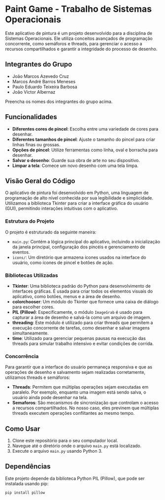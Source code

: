 # Paint Game - Trabalho de Sistemas Operacionais

Este aplicativo de pintura é um projeto desenvolvido para a disciplina de Sistemas Operacionais. Ele utiliza conceitos avançados de programação concorrente, como semáforos e threads, para gerenciar o acesso a recursos compartilhados e garantir a integridade do processo de desenho.

## Integrantes do Grupo

- João Marcos Azevedo Cruz
- Marcos André Barros Meneses
- Paulo Eduardo Teixeira Barbosa
- João Victor Albernaz

Preencha os nomes dos integrantes do grupo acima.

## Funcionalidades

- **Diferentes cores de pincel**: Escolha entre uma variedade de cores para desenhar.
- **Diferentes tamanhos de pincel**: Ajuste o tamanho do pincel para criar linhas finas ou grossas.
- **Opções de pincel**: Utilize ferramentas como linha, oval e borracha para desenhar.
- **Salvar o desenho**: Guarde sua obra de arte no seu dispositivo.
- **Limpar a tela**: Comece um novo desenho com uma tela limpa.

## Visão Geral do Código

O aplicativo de pintura foi desenvolvido em Python, uma linguagem de programação de alto nível conhecida por sua legibilidade e simplicidade. Utilizamos a biblioteca Tkinter para criar a interface gráfica do usuário (GUI), permitindo interações intuitivas com o aplicativo.

### Estrutura do Projeto

O projeto é estruturado da seguinte maneira:

- `main.py`: Contém a lógica principal do aplicativo, incluindo a inicialização da janela principal, configuração dos pincéis e gerenciamento de eventos.
- `icons/`: Um diretório que armazena ícones usados na interface do usuário, como ícones de pincel e botões de ação.

### Bibliotecas Utilizadas

- **Tkinter**: Uma biblioteca padrão do Python para desenvolvimento de interfaces gráficas. É usada para criar todos os elementos visuais do aplicativo, como botões, menus e a área de desenho.
- **colorchooser**: Um módulo do Tkinter que fornece uma caixa de diálogo para escolher cores.
- **PIL (Pillow)**: Especificamente, o módulo `ImageGrab` é usado para capturar a área de desenho e salvá-la como um arquivo de imagem.
- **threading**: Este módulo é utilizado para criar threads que permitem a execução concorrente de tarefas, como desenhar e salvar imagens simultaneamente.
- **time**: Utilizado para gerenciar pequenas pausas na execução das threads para simular trabalho intensivo e evitar condições de corrida.

### Concorrência

Para garantir que a interface do usuário permaneça responsiva e que as operações de desenho e salvamento sejam realizadas corretamente, utilizamos threads e semáforos:

- **Threads**: Permitem que múltiplas operações sejam executadas em paralelo. Por exemplo, enquanto uma imagem está sendo salva, o usuário ainda pode desenhar na tela.
- **Semaforos**: São mecanismos de sincronização que controlam o acesso a recursos compartilhados. No nosso caso, eles previnem que múltiplas threads executem operações conflitantes ao mesmo tempo.

## Como Usar

1. Clone este repositório para o seu computador local.
2. Navegue até o diretório onde o arquivo `main.py` está localizado.
3. Execute o arquivo `main.py` usando Python 3.

## Dependências

Este projeto depende da biblioteca Python PIL (Pillow), que pode ser instalada usando pip:

```bash
pip install pillow
